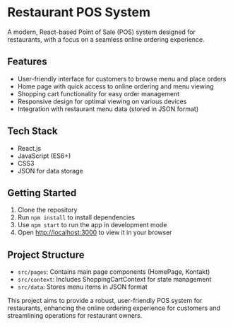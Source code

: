 # Restaurant POS System

A modern, React-based Point of Sale (POS) system designed for restaurants, with a focus on a seamless online ordering experience.

## Features

- User-friendly interface for customers to browse menu and place orders
- Home page with quick access to online ordering and menu viewing
- Shopping cart functionality for easy order management
- Responsive design for optimal viewing on various devices
- Integration with restaurant menu data (stored in JSON format)

## Tech Stack

- React.js
- JavaScript (ES6+)
- CSS3
- JSON for data storage

## Getting Started

1. Clone the repository
2. Run `npm install` to install dependencies
3. Use `npm start` to run the app in development mode
4. Open [http://localhost:3000](http://localhost:3000) to view it in your browser

## Project Structure

- `src/pages`: Contains main page components (HomePage, Kontakt)
- `src/context`: Includes ShoppingCartContext for state management
- `src/data`: Stores menu items in JSON format

This project aims to provide a robust, user-friendly POS system for restaurants, enhancing the online ordering experience for customers and streamlining operations for restaurant owners.

